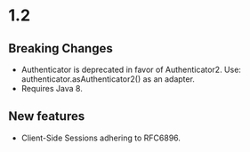 # 1.2

## Breaking Changes
* Authenticator is deprecated in favor of Authenticator2.
  Use: authenticator.asAuthenticator2() as an adapter.
* Requires Java 8.

## New features
* Client-Side Sessions adhering to RFC6896.

